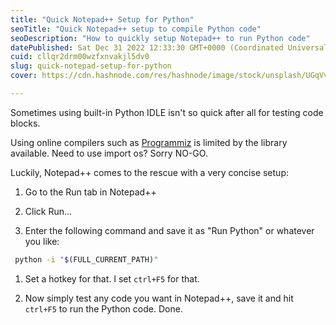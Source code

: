 ```yaml
---
title: "Quick Notepad++ Setup for Python"
seoTitle: "Quick Notepad++ setup to compile Python code"
seoDescription: "How to quickly setup Notepad++ to run Python code"
datePublished: Sat Dec 31 2022 12:33:30 GMT+0000 (Coordinated Universal Time)
cuid: cllqr2drm00wzfxnvakjl5dv0
slug: quick-notepad-setup-for-python
cover: https://cdn.hashnode.com/res/hashnode/image/stock/unsplash/UGqVvbRfAgI/upload/4f8acdbb659c1928431570f73618acc9.jpeg

---
```


Sometimes using built-in Python IDLE isn't so quick after all for testing code blocks.

Using online compilers such as [Programmiz](https://www.programiz.com/python-programming/online-compiler/) is limited by the library available. Need to use import os? Sorry NO-GO.

Luckily, Notepad++ comes to the rescue with a very concise setup:

1. Go to the Run tab in Notepad++
    
2. Click Run...
    
3. Enter the following command and save it as "Run Python" or whatever you like:
    

```bash
 python -i "$(FULL_CURRENT_PATH)"
```

1. Set a hotkey for that. I set `ctrl+F5` for that.
    
2. Now simply test any code you want in Notepad++, save it and hit `ctrl+F5` to run the Python code. Done.